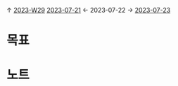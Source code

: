 
↑ [2023-W29](2023-W29.md)
[2023-07-21](2023-07-21.md) ← 2023-07-22 → [2023-07-23](2023-07-23.md)


# 목표



# 노트




